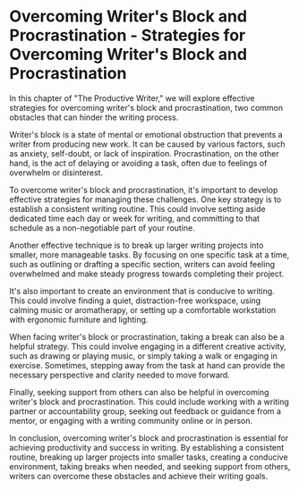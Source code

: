 Overcoming Writer's Block and Procrastination - Strategies for Overcoming Writer's Block and Procrastination
=======================================================================================================================

In this chapter of "The Productive Writer," we will explore effective strategies for overcoming writer's block and procrastination, two common obstacles that can hinder the writing process.

Writer's block is a state of mental or emotional obstruction that prevents a writer from producing new work. It can be caused by various factors, such as anxiety, self-doubt, or lack of inspiration. Procrastination, on the other hand, is the act of delaying or avoiding a task, often due to feelings of overwhelm or disinterest.

To overcome writer's block and procrastination, it's important to develop effective strategies for managing these challenges. One key strategy is to establish a consistent writing routine. This could involve setting aside dedicated time each day or week for writing, and committing to that schedule as a non-negotiable part of your routine.

Another effective technique is to break up larger writing projects into smaller, more manageable tasks. By focusing on one specific task at a time, such as outlining or drafting a specific section, writers can avoid feeling overwhelmed and make steady progress towards completing their project.

It's also important to create an environment that is conducive to writing. This could involve finding a quiet, distraction-free workspace, using calming music or aromatherapy, or setting up a comfortable workstation with ergonomic furniture and lighting.

When facing writer's block or procrastination, taking a break can also be a helpful strategy. This could involve engaging in a different creative activity, such as drawing or playing music, or simply taking a walk or engaging in exercise. Sometimes, stepping away from the task at hand can provide the necessary perspective and clarity needed to move forward.

Finally, seeking support from others can also be helpful in overcoming writer's block and procrastination. This could include working with a writing partner or accountability group, seeking out feedback or guidance from a mentor, or engaging with a writing community online or in person.

In conclusion, overcoming writer's block and procrastination is essential for achieving productivity and success in writing. By establishing a consistent routine, breaking up larger projects into smaller tasks, creating a conducive environment, taking breaks when needed, and seeking support from others, writers can overcome these obstacles and achieve their writing goals.

